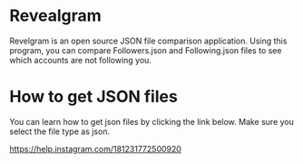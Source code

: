 # Revealgram

Revelgram is an open source JSON file comparison application. Using this program, you can compare Followers.json and Following.json files to see which accounts are not following you.

# How to get JSON files
You can learn how to get json files by clicking the link below. Make sure you select the file type as json.

https://help.instagram.com/181231772500920
